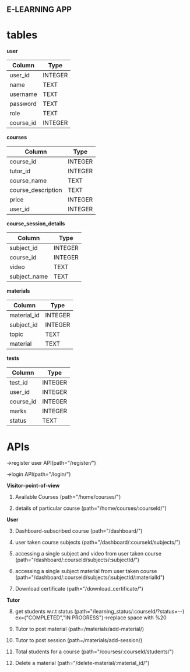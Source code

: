 ## E-LEARNING APP

# tables

**user**

| Column    | Type    |
| --------- | ------- |
| user_id   | INTEGER |
| name      | TEXT    |
| username  | TEXT    |
| password  | TEXT    |
| role      | TEXT    |
| course_id | INTEGER |

**courses**

| Column             | Type    |
| ------------------ | ------- |
| course_id          | INTEGER |
| tutor_id           | INTEGER |
| course_name        | TEXT    |
| course_description | TEXT    |
| price              | INTEGER |
| user_id            | INTEGER |

**course_session_details**

| Column       | Type    |
| ------------ | ------- |
| subject_id   | INTEGER |
| course_id    | INTEGER |
| video        | TEXT    |
| subject_name | TEXT    |

**materials**

| Column      | Type    |
| ----------- | ------- |
| material_id | INTEGER |
| subject_id  | INTEGER |
| topic       | TEXT    |
| material    | TEXT    |

**tests**

| Column    | Type    |
| --------- | ------- |
| test_id   | INTEGER |
| user_id   | INTEGER |
| course_id | INTEGER |
| marks     | INTEGER |
| status    | TEXT    |

# APIs

->register user API(path="/register/")

->login API(path="/login/")

**Visitor-point-of-view**

1. Available Courses
   (path="/home/courses/")

2. details of particular course
   (path="/home/courses/:courseId/")

**User**

3. Dashboard-subscribed course
   (path="/dashboard/")

4. user taken course subjects
   (path="/dashboard/:courseId/subjects/")

5. accessing a single subject and video from user taken course
   (path="/dashboard/:courseId/subjects/:subjectId/")

6. accessing a single subject material from user taken course
   (path="/dashboard/:courseId/subjects/:subjectId/:materialId")

7. Download certificate
   (path="/download_certificate/")

**Tutor**

8. get students w.r.t status
   (path="/learning_status/:courseId/?status=--) ex=("COMPLETED","IN PROGRESS")->replace space with %20

9. Tutor to post material
   (path=/materials/add-material/)

10. Tutor to post session
    (path=/materials/add-session/)

11. Total students for a course
    (path="/courses/:courseId/students/")

12. Delete a material
    (path="/delete-material/:material_id/")
